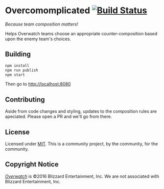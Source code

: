 # Overcomomplicated [![Build Status](https://travis-ci.org/Overcomplicated/website.svg?branch=master)](https://travis-ci.org/Overcomplicated/website)

_Because team composition matters!_

Helps Overwatch teams choose an appropriate counter-composition based upon the enemy team's choices.

## Building

```bash
npm install
npm run publish
npm start
```

Then go to [http://localhost:8080](http://localhost:8080)

## Contributing

Aside from code changes and styling, updates to the composition rules are apeciated.
Please open a PR and we'll go from there.

## License

Licensed under [MIT](https://raw.githubusercontent.com/Overcomplicated/website/master/LICENSE).
This is a community project, by the community, for the community. 

## Copyright Notice

[_Overwatch_](https://playoverwatch.com/) is ©2016 Blizzard Entertainment, Inc.
We are not associated with Blizzard Entertainment, Inc.